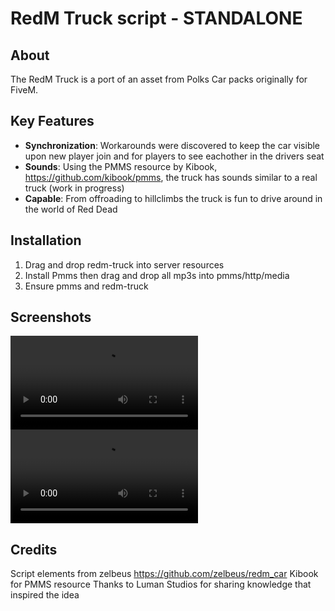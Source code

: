 # RedM Truck script - STANDALONE

## About

The RedM Truck is a port of an asset from Polks Car packs originally for FiveM. 

## Key Features

- **Synchronization**: Workarounds were discovered to keep the car visible upon new player join and for players to see eachother in the drivers seat
- **Sounds**: Using the PMMS resource by Kibook, https://github.com/kibook/pmms, the truck has sounds similar to a real truck (work in progress) 
- **Capable**: From offroading to hillclimbs the truck is fun to drive around in the world of Red Dead

## Installation

1. Drag and drop redm-truck into server resources
2. Install Pmms then drag and drop all mp3s into pmms/http/media
3. Ensure pmms and redm-truck

## Screenshots
![](https://i.imgur.com/WAmcaWd.mp4)
![Imgur Image](https://i.imgur.com/WAmcaWd.mp4)
## Credits
Script elements from zelbeus https://github.com/zelbeus/redm_car
Kibook for PMMS resource 
Thanks to Luman Studios for sharing knowledge that inspired the idea
